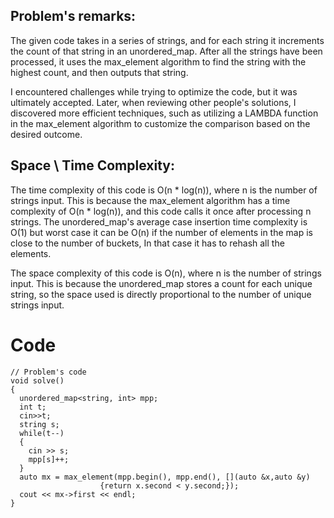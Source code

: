 ## Problem's remarks:
The given code takes in a series of strings, and for each string it increments the count of that string in an unordered_map. After all the strings have been processed, it uses the max_element algorithm to find the string with the highest count, and then outputs that string.

I encountered challenges while trying to optimize the code, but it was ultimately accepted. Later, when reviewing other people's solutions, I discovered more efficient techniques, such as utilizing a LAMBDA function in the max_element algorithm to customize the comparison based on the desired outcome. 

## Space \ Time Complexity:

The time complexity of this code is O(n * log(n)), where n is the number of strings input. This is because the max_element algorithm has a time complexity of O(n * log(n)), and this code calls it once after processing n strings. The unordered_map's average case insertion time complexity is O(1) but worst case it can be O(n) if the number of elements in the map is close to the number of buckets, In that case it has to rehash all the elements.

The space complexity of this code is O(n), where n is the number of strings input. This is because the unordered_map stores a count for each unique string, so the space used is directly proportional to the number of unique strings input.

# Code
```
// Problem's code
void solve()
{
  unordered_map<string, int> mpp;
  int t;
  cin>>t;
  string s;
  while(t--)
  {
    cin >> s;
    mpp[s]++;
  }
  auto mx = max_element(mpp.begin(), mpp.end(), [](auto &x,auto &y)
                    {return x.second < y.second;});
  cout << mx->first << endl;
}
 
```
